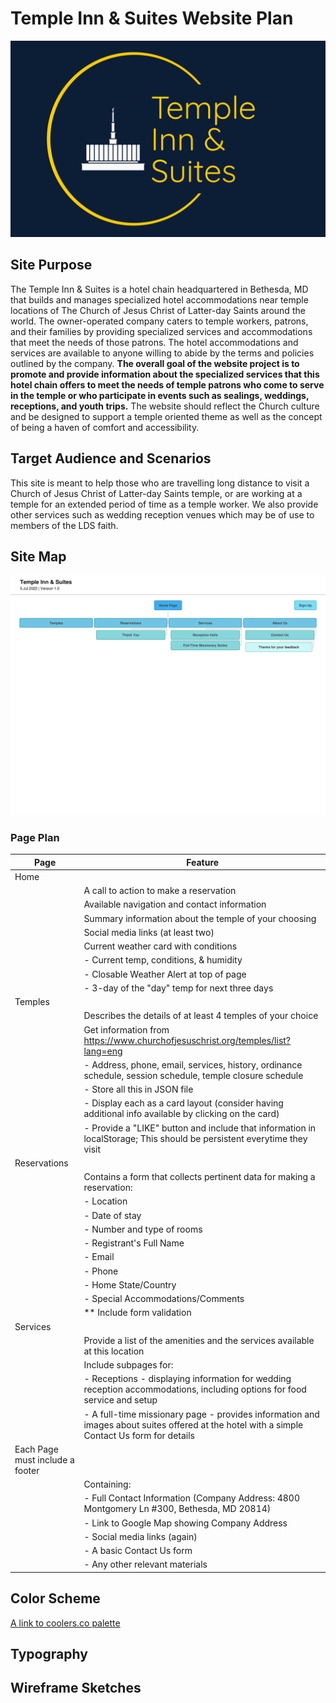 # Temple Inn & Suites Website Plan
![](images/tias_logo.png)
## Site Purpose
The Temple Inn & Suites is a hotel chain headquartered in Bethesda, MD that builds and manages specialized hotel accommodations near temple locations of The Church of Jesus Christ of Latter-day Saints around the world. The owner-operated company caters to temple workers, patrons, and their families by providing specialized services and accommodations that meet the needs of those patrons. The hotel accommodations and services are available to anyone willing to abide by the terms and policies outlined by the company. __The overall goal of the website project is to promote and provide information about the specialized services that this hotel chain offers to meet the needs of temple patrons who come to serve in the temple or who participate in events such as sealings, weddings, receptions, and youth trips.__ The website should reflect the Church culture and be designed to support a temple oriented theme as well as the concept of being a haven of comfort and accessibility.
## Target Audience and Scenarios
This site is meant to help those who are travelling long distance to visit a Church of Jesus Christ of Latter-day Saints temple, or are working at a temple for an extended period of time as a temple worker. 
We also provide other services such as wedding reception venues which may be of use to members of the LDS faith. 
## Site Map
![](images/temple_inn_suites_sm.png)
### Page Plan
| Page                            | Feature                                                                                                                                     |
|---------------------------------|---------------------------------------------------------------------------------------------------------------------------------------------|
| Home                            |                                                                                                                                             |
|                                 | A call to action to make a reservation                                                                                                      |
|                                 | Available navigation and contact information                                                                                                |
|                                 | Summary information about the temple of your choosing                                                                                       |
|                                 | Social media links (at least two)                                                                                                           |
|                                 | Current weather card with conditions                                                                                                        |
|                                 | - Current temp, conditions, & humidity                                                                                                      |
|                                 | - Closable Weather Alert at top of page                                                                                                     |
|                                 | - 3-day of the "day" temp for next three days                                                                                               |
| Temples                         |                                                                                                                                             |
|                                 | Describes the details of at least 4 temples of your choice                                                                                  |
|                                 | Get information from https://www.churchofjesuschrist.org/temples/list?lang=eng                                                              |
|                                 | - Address, phone, email, services, history, ordinance schedule, session schedule, temple closure schedule                                   |
|                                 | - Store all this in JSON file                                                                                                               |
|                                 | - Display each as a card layout (consider having additional info available by clicking on the card)                                         |
|                                 | - Provide a "LIKE" button and include that information in localStorage; This should be persistent everytime they visit                      |
| Reservations                    |                                                                                                                                             |
|                                 | Contains a form that collects pertinent data for making a reservation:                                                                      |
|                                 | - Location                                                                                                                                  |
|                                 | - Date of stay                                                                                                                              | 
|                                 | - Number and type of rooms                                                                                                                  | 
|                                 | - Registrant's Full Name                                                                                                                    |
|                                 | - Email                                                                                                                                     |
|                                 | - Phone                                                                                                                                     | 
|                                 | - Home State/Country                                                                                                                        |
|                                 | - Special Accommodations/Comments                                                                                                           | 
|                                 | ** Include form validation                                                                                                                  |
| Services                        |                                                                                                                                             |
|                                 | Provide a list of the amenities and the services available at this location                                                                 | 
|                                 | Include subpages for:                                                                                                                       |
|                                 | - Receptions - displaying information for wedding reception accommodations, including options for food service and setup                    |
|                                 | - A full-time missionary page - provides information and images about suites offered at the hotel with a simple Contact Us form for details |
| Each Page must include a footer |                                                                                                                                             | 
|                                 | Containing:                                                                                                                                 |
|                                 | - Full Contact Information (Company Address: 4800 Montgomery Ln #300, Bethesda, MD 20814)                                                   |
|                                 | - Link to Google Map showing Company Address                                                                                                | 
|                                 | - Social media links (again)                                                                                                                |
|                                 | - A basic Contact Us form                                                                                                                   |
|                                 | - Any other relevant materials                                                                                                              |


## Color Scheme
[A link to coolers.co palette](https://coolors.co/0c1d36-f9cc0b-f9f9f9-b4b9c1-31c2d8)

## Typography

## Wireframe Sketches